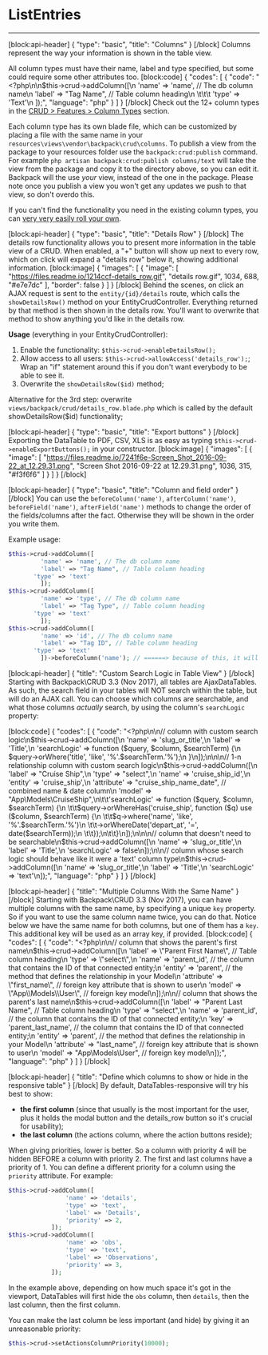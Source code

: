 # ListEntries

---

[block:api-header]
{
  "type": "basic",
  "title": "Columns"
}
[/block]
Columns represent the way your information is shown in the table view. 

All column types must have their name, label and type specified, but some could require some other attributes too.
[block:code]
{
  "codes": [
    {
      "code": "<?php\n\n$this->crud->addColumn([\n         'name' => 'name', // The db column name\n         'label' => \"Tag Name\", // Table column heading\n  \t\t\t 'type' => 'Text'\n         ]);",
      "language": "php"
    }
  ]
}
[/block]
Check out the 12+ column types in the [CRUD > Features > Column Types](https://laravel-backpack.readme.io/docs/crud-column-types) section.

Each column type has its own blade file, which can be customized by placing a file with the same name in your ```resources\views\vendor\backpack\crud\columns```. To publish a view from the package to your resources folder use the ```backpack:crud:publish``` command. For example ```php artisan backpack:crud:publish columns/text``` will take the view from the package and copy it to the directory above, so you can edit it. Backpack will the use _your_ view, instead of the one in the package. Please note once you publish a view you won't get any updates we push to that view, so don't overdo this.

If you can't find the functionality you need in the existing column types, you can [very very easily roll your own](https://laravel-backpack.readme.io/v3.4/docs/crud-columns-types#section-roll-your-own).

[block:api-header]
{
  "type": "basic",
  "title": "Details Row"
}
[/block]
The details row functionality allows you to present more information in the table view of a CRUD. When enabled, a "+" button will show up next to every row, which on click will expand a "details row" below it, showing additional information.
[block:image]
{
  "images": [
    {
      "image": [
        "https://files.readme.io/1214ccf-details_row.gif",
        "details row.gif",
        1034,
        688,
        "#e7e7dc"
      ],
      "border": false
    }
  ]
}
[/block]
Behind the scenes, on click an AJAX request is sent to the ```entity/{id}/details``` route, which calls the ```showDetailsRow()``` method on your EntityCrudController. Everything returned by that method is then shown in the details row. You'll want to overwrite that method to show anything you'd like in the details row.

**Usage** (everything in your EntityCrudController):
1. Enable the functionality: ```$this->crud->enableDetailsRow();```
2. Allow access to all users: ```$this->crud->allowAccess('details_row');```; Wrap an "if" statement around this if you don't want everybody to be able to see it.
3. Overwrite the ```showDetailsRow($id)``` method;

Alternative for the 3rd step: overwrite ```views/backpack/crud/details_row.blade.php``` which is called by the default showDetailsRow($id) functionality;

[block:api-header]
{
  "type": "basic",
  "title": "Export buttons"
}
[/block]
Exporting the DataTable to PDF, CSV, XLS is as easy as typing ```$this->crud->enableExportButtons();``` in your constructor. 
[block:image]
{
  "images": [
    {
      "image": [
        "https://files.readme.io/7241f6e-Screen_Shot_2016-09-22_at_12.29.31.png",
        "Screen Shot 2016-09-22 at 12.29.31.png",
        1036,
        315,
        "#f3f6f6"
      ]
    }
  ]
}
[/block]

[block:api-header]
{
  "type": "basic",
  "title": "Column and field order"
}
[/block]
You can use the ```beforeColumn('name')```, ```afterColumn('name')```, ```beforeField('name')```, ```afterField('name')``` methods to change the order of the fields/columns after the fact. Otherwise they will be shown in the order you write them.

Example usage:
```php
$this->crud->addColumn([
         'name' => 'name', // The db column name
         'label' => "Tag Name", // Table column heading
       'type' => 'text'
         ]);
$this->crud->addColumn([
         'name' => 'type', // The db column name
         'label' => "Tag Type", // Table column heading
       'type' => 'text'
         ]);
$this->crud->addColumn([
         'name' => 'id', // The db column name
         'label' => "Tag ID", // Table column heading
       'type' => 'text'
         ])->beforeColumn('name'); // ======> because of this, it will show up first
```

[block:api-header]
{
  "title": "Custom Search Logic in Table View"
}
[/block]
Starting with Backpack\CRUD 3.3 (Nov 2017), all tables are AjaxDataTables. As such, the search field in your tables will NOT search within the table, but will do an AJAX call. You can choose which columns are searchable, and what those columns _actually_ search, by using the column's ```searchLogic``` property:


[block:code]
{
  "codes": [
    {
      "code": "<?php\n\n// column with custom search logic\n$this->crud->addColumn([\n    'name' => 'slug_or_title',\n    'label' => 'Title',\n    'searchLogic' => function ($query, $column, $searchTerm) {\n        $query->orWhere('title', 'like', '%'.$searchTerm.'%');\n    }\n]);\n\n\n// 1-n relationship column with custom search logic\n$this->crud->addColumn([\n    'label' => \"Cruise Ship\",\n    'type' => \"select\",\n    'name' => 'cruise_ship_id',\n    'entity' => 'cruise_ship',\n    'attribute' => \"cruise_ship_name_date\", // combined name & date column\n    'model' => \"App\\Models\\CruiseShip\",\n\t\t'searchLogic' => function ($query, $column, $searchTerm) {\n    \t\t$query->orWhereHas('cruise_ship', function ($q) use ($column, $searchTerm) {\n        \t\t$q->where('name', 'like', '%'.$searchTerm.'%')\n          \t\t->orWhereDate('depart_at', '=', date($searchTerm));\n    \t\t});\n\t\t}\n]);\n\n\n// column that doesn't need to be searchable\n$this->crud->addColumn([\n    'name' => 'slug_or_title',\n    'label' => 'Title',\n    'searchLogic' => false\n]);\n\n// column whose search logic should behave like it were a 'text' column type\n$this->crud->addColumn([\n    'name' => 'slug_or_title',\n    'label' => 'Title',\n    'searchLogic' => 'text'\n]);",
      "language": "php"
    }
  ]
}
[/block]

[block:api-header]
{
  "title": "Multiple Columns With the Same Name"
}
[/block]
Starting with Backpack\CRUD 3.3 (Nov 2017), you can have multiple columns with the same name, by specifying a unique ```key``` property. So if you want to use the same column name twice, you can do that. Notice below we have the same name for both columns, but one of them has a ```key```. This additional key will be used as an array key, if provided.
[block:code]
{
  "codes": [
    {
      "code": "<?php\n\n// column that shows the parent's first name\n$this->crud->addColumn([\n   'label' => \"Parent First Name\", // Table column heading\n   'type' => \"select\",\n   'name' => 'parent_id', // the column that contains the ID of that connected entity;\n   'entity' => 'parent', // the method that defines the relationship in your Model\n   'attribute' => \"first_name\", // foreign key attribute that is shown to user\n   'model' => \"App\\Models\\User\", // foreign key model\n]);\n\n// column that shows the parent's last name\n$this->crud->addColumn([\n   'label' => \"Parent Last Name\", // Table column heading\n   'type' => \"select\",\n   'name' => 'parent_id', // the column that contains the ID of that connected entity;\n   'key' => 'parent_last_name', // the column that contains the ID of that connected entity;\n   'entity' => 'parent', // the method that defines the relationship in your Model\n   'attribute' => \"last_name\", // foreign key attribute that is shown to user\n   'model' => \"App\\Models\\User\", // foreign key model\n]);",
      "language": "php"
    }
  ]
}
[/block]

[block:api-header]
{
  "title": "Define which columns to show or hide in the responsive table"
}
[/block]
By default, DataTables-responsive will try his best to show:
- **the first column** (since that usually is the most important for the user, plus it holds the modal button and the details_row button so it's crucial for usability);
- **the last column** (the actions column, where the action buttons reside);

When giving priorities, lower is better. So a column with priority 4 will be hidden BEFORE a column with priority 2. The first and last columns have a priority of 1. You can define a different priority for a column using the ```priority``` attribute. For example:

```php
$this->crud->addColumn([
                'name' => 'details',
                'type' => 'text',
                'label' => 'Details',
                'priority' => 2,
            ]);
$this->crud->addColumn([
                'name' => 'obs',
                'type' => 'text',
                'label' => 'Observations',
                'priority' => 3,
            ]);
```
In the example above, depending on how much space it's got in the viewport, DataTables will first hide the ```obs``` column, then ```details```, then the last column, then the first column.

You can make the last column be less important (and hide) by giving it an unreasonable priority:

```php
$this->crud->setActionsColumnPriority(10000);
```